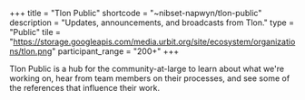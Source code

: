 +++
title = "Tlon Public"
shortcode = "~nibset-napwyn/tlon-public"
description = "Updates, announcements, and broadcasts from Tlon."
type = "Public"
tile = "https://storage.googleapis.com/media.urbit.org/site/ecosystem/organizations/tlon.png"
participant_range = "200+"
+++

Tlon Public is a hub for the community-at-large to learn about what we're working on, hear from team members on their processes, and see some of the references that influence their work.
